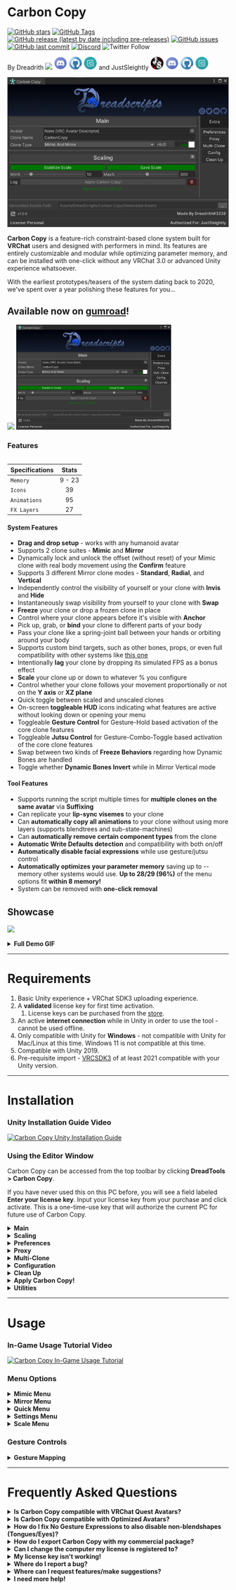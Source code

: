 # Carbon Copy

[![GitHub stars](https://img.shields.io/github/stars/Dreadrith/Carbon-Copy)](https://github.com/Dreadrith/Carbon-Copy/stargazers) [![GitHub Tags](https://img.shields.io/github/tag/Dreadrith/Carbon-Copy)](https://github.com/Dreadrith/Carbon-Copy/tags) [![GitHub release (latest by date including pre-releases)](https://img.shields.io/github/v/release/Dreadrith/Carbon-Copy?include_prereleases)](https://github.com/Dreadrith/Carbon-Copy/releases) [![GitHub issues](https://img.shields.io/github/issues/Dreadrith/Carbon-Copy)](https://github.com/Dreadrith/Carbon-Copy/issues) [![GitHub last commit](https://img.shields.io/github/last-commit/Dreadrith/Carbon-Copy)](https://github.com/Dreadrith/Carbon-Copy/commits/main) [![Discord](https://img.shields.io/discord/750880531293536328)](https://discord.gg/ZsPfrGn) ![Twitter Follow](https://img.shields.io/twitter/follow/Dreadrith?style=social)

By Dreadrith [<img src="https://media.discordapp.net/attachments/755099548744941619/931692584420638730/LogoCircular.png" width="" height="30">](https://ko-fi.com/dreadrith "Dreadrith") [<img src="https://github.com/JustSleightly/Resources/raw/main/Icons/Discord.png" width="30" height="30">](https://discord.gg/ZsPfrGn/ "Discord") [<img src="https://github.com/JustSleightly/Resources/raw/main/Icons/GitHub.png" width="30" height="30">](https://github.com/Dreadrith/ "Github") [<img src="https://github.com/JustSleightly/Resources/raw/main/Icons/Store.png" width="30" height="30">](https://dreadrith.gumroad.com/ "Store") and JustSleightly 
[<img src="https://github.com/JustSleightly/Resources/raw/main/Icons/JSLogo.png" width="30" height="30">](https://vrc.sleightly.dev/ "JustSleightly") [<img src="https://github.com/JustSleightly/Resources/raw/main/Icons/Discord.png" width="30" height="30">](https://discord.sleightly.dev/ "Discord") [<img src="https://github.com/JustSleightly/Resources/raw/main/Icons/GitHub.png" width="30" height="30">](https://github.sleightly.dev/ "Github") [<img src="https://github.com/JustSleightly/Resources/raw/main/Icons/Store.png" width="30" height="30">](https://store.sleightly.dev/ "Store")

![](https://github.com/Dreadrith/Carbon-Copy/blob/main/Documentation/Images/CC%20Default%20Window.png)

**Carbon Copy** is a feature-rich constraint-based clone system built for **VRChat** users and designed with performers in mind. Its features are entirely customizable and modular while optimizing parameter memory, and can be installed with one-click without any VRChat 3.0 or advanced Unity experience whatsoever.

With the earliest prototypes/teasers of the system dating back to 2020, we've spent over a year polishing these features for you...

## Available now on [gumroad](https://dreadrith.gumroad.com/)!

<img src="https://github.com/Dreadrith/Carbon-Copy/blob/main/Documentation/Gifs/CC%20Demo%20Bind.gif" height="239"> <img src="https://github.com/Dreadrith/Carbon-Copy/blob/main/Documentation/Images/CC%20Default%20Window.png" height="239">

### Features

######

| Specifications | Stats |
| :------------- | :-------------: |
| `Memory` | 9 - 23 |
| `Icons` | 39 |
| `Animations` | 95 |
| `FX Layers` | 27 |

#### System Features

* **Drag and drop setup** - works with any humanoid avatar
* Supports 2 clone suites - **Mimic** and **Mirror**
* Dynamically lock and unlock the offset (without reset) of your Mimic clone with real body movement using the **Confirm** feature
* Supports 3 different Mirror clone modes - **Standard**, **Radial**, and **Vertical**
* Independently control the visibility of yourself or your clone with **Invis** and **Hide**
* Instantaneously swap visibility from yourself to your clone with **Swap**
* **Freeze** your clone or drop a frozen clone in place
* Control where your clone appears before it's visible with **Anchor**
* Pick up, grab, or **bind** your clone to different parts of your body
* Pass your clone like a spring-joint ball between your hands or orbiting around your body
* Supports custom bind targets, such as other bones, props, or even full compatibility with other systems like [this one](https://github.sleightly.dev/SleightlyBall)
* Intentionally **lag** your clone by dropping its simulated FPS as a bonus effect
* **Scale** your clone up or down to whatever % you configure
* Control whether your clone follows your movement proportionally or not on the **Y axis** or **XZ plane**
* Quick toggle between scaled and unscaled clones
* On-screen **toggleable HUD** icons indicating what features are active without looking down or opening your menu
* Toggleable **Gesture Control** for Gesture-Hold based activation of the core clone features
* Toggleable **Jutsu Control** for Gesture-Combo-Toggle based activation of the core clone features
* Swap between two kinds of **Freeze Behaviors** regarding how Dynamic Bones are handled
* Toggle whether **Dynamic Bones Invert** while in Mirror Vertical mode

#### Tool Features

* Supports running the script multiple times for **multiple clones on the same avatar** via **Suffixing**
* Can replicate your **lip-sync visemes** to your clone
* Can **automatically copy all animations** to your clone without using more layers (supports blendtrees and sub-state-machines)
* Can **automatically remove certain component types** from the clone
* **Automatic Write Defaults detection** and compatibility with both on/off
* **Automatically disable facial expressions** while use gesture/jutsu control
* **Automatically optimizes your parameter memory** saving up to -- memory other systems would use. **Up to 28/29 (96%)** of the menu options fit **within 8 memory!**
* System can be removed with **one-click removal**

######

<h2> Showcase </h2>

[<img src="https://img.youtube.com/vi/p-oQoq1jhgk/0.jpg">](https://www.youtube.com/watch?v=p-oQoq1jhgk "SleightlyBall Showcase")

<details> 

  <summary> <strong> Full Demo GIF </strong> </summary>

######

<blockquote>

![](https://github.com/Dreadrith/Carbon-Copy/blob/main/Documentation/Gifs/CC%20Full%20Window%20Demo.gif)

</details>

---

# Requirements

1. Basic Unity experience + VRChat SDK3 uploading experience.
2. A **validated** license key for first time activation.
	1. License keys can be purchased from the [store](https://dreadrith.gumroad.com/).
2. An active **internet connection** while in Unity in order to use the tool - cannot be used offline.
3. Only compatible with Unity for **Windows** - not compatible with Unity for Mac/Linux at this time. Windows 11 is not compatible at this time.
4. Compatible with Unity 2019.
5. Pre-requisite import - [VRCSDK3](https://vrchat.com/home/download) of at least 2021 compatible with your Unity version.

---

# Installation

### Unity Installation Guide Video

[![Carbon Copy Unity Installation Guide](http://img.youtube.com/vi/JV56OLPQJi8/0.jpg)](http://www.youtube.com/watch?v=JV56OLPQJi8 "Carbon Copy Unity Installation Guide")

### Using the Editor Window

Carbon Copy can be accessed from the top toolbar by clicking **DreadTools > Carbon Copy**.

If you have never used this on this PC before, you will see a field labeled **Enter your license key**. Input your license key from your purchase and click activate. This is a one-time-use key that will authorize the current PC for future use of Carbon Copy.

<details>

  <summary> <strong> Main </strong> </summary>

######

<blockquote>

![](https://github.com/Dreadrith/Carbon-Copy/blob/main/Documentation/Images/CC%20Main.png)

<details>

  <summary> <strong> Avatar </strong> </summary>

######

<blockquote>

The Avatar that you want to apply Carbon Copy to. Must have a VRC Avatar Descriptor.

</details>

<details>

  <summary> <strong> Clone Name </strong> </summary>

######

<blockquote>

The name of the clone in the hierarchy.

</details>

<details>

  <summary> <strong> Clone Type </strong> </summary>

######

<blockquote>

The clone mode(s) to include in the Carbon Copy generation.

######

| Clone Modes | Description | 
| :------------- | :------------- |
| `Mimic Only` | Includes only the Mimic clone feature suite. Enables the option for **Optimize Clone** to have a better performance clone |
| `Mimic + Mirror` | Includes both the Mimic and Mirror clone feature suites. Uses significantly heavier performance |

</details>

<details>

  <summary> <strong> HUD Position </strong> </summary>

######

<blockquote>

Select the general position on your screen where the Carbon Copy HUD should be displayed.

</details>

<details>

  <summary> <strong> HUD Color </strong> </summary>

######

<blockquote>

Select the HDR color and opacity of the HUD that will be displayed.

</details>

######

</details>

<details>

  <summary> <strong> Scaling </strong> </summary>

######

<blockquote>

![](https://github.com/Dreadrith/Carbon-Copy/blob/main/Documentation/Images/CC%20Scaling.png)

<details>

  <summary> <strong> Stabilize Scale </strong> </summary>

######

<blockquote>

Helps keep the clone in place while scaling. Uses +1 Memory. Enabled by default.

</details>

<details>

  <summary> <strong> Save Scale </strong> </summary>

######

<blockquote>

Scale will persist across instances and avatar load. Disabled by default.

</details>

<details>

  <summary> <strong> Min/Max % </strong> </summary>

######

<blockquote>

The minimum or maximum scale percentage the clone can be scaled to.

</details>

######

</details>

<details>

  <summary> <strong> Preferences </strong> </summary>

######

<blockquote>

Select whether the below settings will be saved to persist across instances and avatar loads, and if they are enabled or disabled by default.

![](https://github.com/Dreadrith/Carbon-Copy/blob/main/Documentation/Images/CC%20Preferences.png)

<details>

  <summary> <strong> Scale Proportional Movement XZ </strong> </summary>

######

<blockquote>

When enabled, clone will move proportionally to its own scale on the XZ plane.

</details>

<details>

  <summary> <strong> Scale Proportional Movement Y </strong> </summary>

######

<blockquote>

When enabled, clone will move proportionally to its own scale on the Y axis.

</details>

<details>

  <summary> <strong> HUD Displays On Screen </strong> </summary>

######

<blockquote>

When enabled, a HUD displays on the screen to show you your current active functions and settings.

</details>

<details>

  <summary> <strong> Freeze Disables Dynamic Bones </strong> </summary>

######

<blockquote>

When enabled, **Freeze** will disable the Dynamic Bones instead of stopping their movement. Disabling dynamic bones makes their transforms reset to their original stiff position.

</details>

<details>

  <summary> <strong> Vertical Inverts Dynamic Bones Gravity </strong> </summary>

######

<blockquote>

When enabled, **Vertical Mirror** will invert the gravity/force on Dynamic Bones.

</details>

######

</details>

<details>

  <summary> <strong> Proxy </strong> </summary>

######

<blockquote>

Allows using a different humanoid Avatar as the clone.

![](https://github.com/Dreadrith/Carbon-Copy/blob/main/Documentation/Images/CC%20Proxy.png)

<details>

  <summary> <strong> Clone Avatar </strong> </summary>

######

<blockquote>

The Avatar to be used as the clone in Carbon Copy. Requires a humanoid Avatar to use as a clone for CarbonCopy.

</details>

######

</details>

<details>

  <summary> <strong> Multi-Clone </strong> </summary>

######

<blockquote>

Allows generating multiple separate clones.

![](https://github.com/Dreadrith/Carbon-Copy/blob/main/Documentation/Images/CC%20Multi%20Clone.png)

<details>

  <summary> <strong> Clone Suffix </strong> </summary>

######

<blockquote>

Requires a Suffix to add to the extra clone to avoid conflicts between your clones. Each clone must have a unique Suffix.

</details>

######

</details>

<details>

  <summary> <strong> Configuration </strong> </summary>

######

<blockquote>

![](https://github.com/Dreadrith/Carbon-Copy/blob/main/Documentation/Images/CC%20Configuration.png)

<details>

  <summary> <strong> Lag Frame Rate </strong> </summary>

######

<blockquote>

Define how many simulated frames the clone should have when you enable **Lag** in the **Quick** Menu

</details>

<details>

  <summary> <strong> Dynamic Bone Handling </strong> </summary>

######

<blockquote>

How to deal with Dynamic Bones that exist on the humanoid armature.

######

| Option | Description |
| :------------- | :------------- |
| `Regenerate` | Recursively apply the same Dynamic Bone to its children until it's not a humanoid bone |
| `Ignore` | Don't apply the mimic or mirror constraint logic to these bones |
| `Apply Anyway` | Pretend there's no Dynamic Bone |

</details>

<details>

  <summary> <strong> Extra Bind Type </strong> </summary>

######

<blockquote>

What the last extra Binding button should bind to.  

######

| Option | Description |
| :------------- | :------------- |
| `Spring Ball` | A simple spring ball system will be generated and the clone binds to it |
| `Target` | Choose a target transform that the Clone will bind itself to |

</details>

<details>

  <summary> <strong> Clone FX Animations </strong> </summary>

######

<blockquote>

FX layer Animations will affect the clone as well. Allows your clone to do the same animations as you.

</details>

<details>

  <summary> <strong> Clone LipSync </strong> </summary>

######

<blockquote>

Generates viseme parameter controlled Lipsync for the clone based off of your current viseme blendshapes.

</details>

<details>

  <summary> <strong> No Gesture Expressions </strong> </summary>

######

<blockquote>

Sets your facial expressions to the idle state when Gesture or Jutsu controls are enabled, or when using Spring Ball Bind gestures.

</details>

<details>

  <summary> <strong> Optimize Mimic </strong> </summary>

######

<blockquote>

Replaces Dynamic Bones with Rotation Constraints on **Mimic**. Incompatible with **Mirror**, and is disabled if `Mimic + Mirror` is selected under **Clone Type**.

</details>

<details>

  <summary> <strong> Write Defaults </strong> </summary>

######

<blockquote>

Set the Write Defaults that Carbon Copy will generate its animator states with. This will attempt to be automatically detected based on your existing FX playable layer.

</details>

######

</details>

<details>

  <summary> <strong> Clean Up </strong> </summary>

######

<blockquote>

Optional mass-removal of components from the generated clone.

![](https://github.com/Dreadrith/Carbon-Copy/blob/main/Documentation/Images/CC%20Clean%20Up.png)

<details>

  <summary> <strong> Remove Clone Cameras </strong> </summary>

######

<blockquote>

Removes all Camera components on the clone.

</details>

<details>

  <summary> <strong> Remove Clone Colliders </strong> </summary>

######

<blockquote>

Removes all Collider components on the clone.

</details>

<details>

  <summary> <strong> Remove Clone Audio </strong> </summary>

######

<blockquote>

Removes all Audio Source components on the clone.

</details>

<details>

  <summary> <strong> Remove Clone Dynamic Bones </strong> </summary>

######

<blockquote>

Removes all Dynamic Bone and Dynamic Bone Collider components on the clone.

</details>

######

</details>

<details>

  <summary> <strong> Apply Carbon Copy! </strong> </summary>

######

<blockquote>

Click to apply Carbon Copy according to all the inputs above.

After generation, the clone will appear as enabled, and a **Hide Avatar** button will appear next to **Apply Carbon Copy**. Click **Hide Avatar** to disable the clone and finalize setup.

![](https://github.com/Dreadrith/Carbon-Copy/blob/main/Documentation/Images/CC%20Utilities.png)

</details>

<details>

  <summary> <strong> Utilities </strong> </summary>

######

<blockquote>

![](https://github.com/Dreadrith/Carbon-Copy/blob/main/Documentation/Images/CC%20Utilities.png)

<details>

  <summary> <strong> Log </strong> </summary>

######

<blockquote>

A basic step log in the console. This is useful for reporting an issue or bug with the tool so we can know where the issue stems from.

</details>

<details>

  <summary> <strong> Memory Calculations </strong> </summary>

######

<blockquote>

Hovering over the Memory Cost will tell you what's using memory. You must have enough memory to install Cargon Copy. You may enable or disable certain features that contribute to the cost.

| Feature | Memory Cost |
| :------------- | :------------- |
| `Carbon Copy` | 8 |
| `HUD + Cull` | 1 |
| `Scale` | 8 |
| `Stabilize Scale` | 1 |
| `Saved Preferences` | 0 - 5 |

</details>

<details>

  <summary> <strong> Warnings/Errors </strong> </summary>

######

<blockquote>

<details>

  <summary> <strong> Avatar not set </strong> </summary>

######

<blockquote>

Please populate an avatar to generate Carbon Copy on.

</details>

<details>

  <summary> <strong> Avatar doesn't have an Animator Component </strong> </summary>

######

<blockquote>

Make sure your Avatar Root with the Avatar Descriptor has an Animator on it. Most FBXs come with this by default, so this might indicate something happened to yours that needs to be fixed.

</details>

<details>

  <summary> <strong> Avatar's Animator requires an Avatar asset in the Animator </strong> </summary>

######

<blockquote>

The Animator component doesn't have an Avatar defined in it, which means it can't tell if the Avatar is humanoid or not. Please assign the Avatar to this Avatar Descriptor.

</details>

<details>

  <summary> <strong> Avatar's Animator is not Humanoid </strong> </summary>

######

<blockquote>

The avatar's rig is not set to humanoid in Unity. Please set it to humanoid before proceeding.

</details>

<details>

  <summary> <strong> Clone Avatar not set </strong> </summary>

######

<blockquote>

Only displayed if the Proxy module is in use.

Please populate a proxy avatar to generate Carbon Copy on.

</details>

<details>

  <summary> <strong> Clone Avatar requires an Avatar Asset in the Animator </strong> </summary>

######

<blockquote>

Only displayed if the Proxy module is in use.

The Animator component on the proxy doesn't have an Avatar defined in it, which means it can't tell if the Avatar is humanoid or not. Please assign the Avatar to this Avatar Descriptor.

</details>

<details>

  <summary> <strong> Target Avatar is not Humanoid </strong> </summary>

######

<blockquote>

Only displayed if the Proxy module is in use.

The proxy avatar's rig is not set to humanoid in Unity. Please set it to humanoid before proceeding.

</details>

<details>

  <summary> <strong> Face Mesh not found on Avatar </strong> </summary>

######

<blockquote>

Expression Disabling and LipSync will be ignored.

</details>

<details>

  <summary> <strong> The Following Clips Have Render toggling properties </strong> </summary>

######

<blockquote>

Rendering component toggling is used by CarbonCopy and may override your FX animations and cause unexpected issues. Try to convert these animations to use gameobject toggles instead, or remove them entirely.

</details>

<details>

  <summary> <strong> Write Defaults on FX detected as Mixed </strong> </summary>

######

<blockquote>

Write Defaults will be set to Off by default. You can change this under the Configuration module.

</details>

<details>

  <summary> <strong> Avatar requires __ free memory to contain the new parameters </strong> </summary>

######

<blockquote>

The current avatar is currently using too much expression parameter memory. Please remove some 3.0 from your existing model to make room for Carbon Copy.

</details>

<details>

  <summary> <strong> Avatar does not have enough free control slots </strong> </summary>

######

<blockquote>

The Expressions Menu on the Avatar Descriptor does not have enough menu space to add the control for Carbon Copy. Free up some menu space.

</details>

</details>

<details>

  <summary> <strong> Delete </strong> </summary>

######

<blockquote>

Removes Carbon Copy. 

* Deletes the CCopy World Space.
* Removes all Carbon Copy Parameters.
* Deletes all Carbon Copy layers from FX.

Note that the clean up doesn't delete assets in the Generated Assets folder as to avoid deleting any important files. It also does not remove any properties from animation clips or paths in masks that it previously added.

For a clean rollback, simply use your original assets again. Carbon Copy uses a copy of all assets so that no modification is permanent.  

</details>

<details>

  <summary> <strong> Generated Assets Path </strong> </summary>

######

<blockquote>

Define where all the newly generated folders and assets will be generated.

By default, this is *Assets/DreadScripts/Carbon Copy/GeneratedAssets/*.

</details>

<details>

  <summary> <strong> Check For Updates </strong> </summary>

######

<blockquote>

Checks for any updates to Carbon Copy. Notifies you if there is one, and allows quick and easy download/import. Checks automatically once per day when opening the project.

</details>

<details>

  <summary> <strong> Authorized User </strong> </summary>

######

<blockquote>

If you have entered your Discord Username upon purchase, your name will appear on the tool. Otherwise, this label is hidden.

</details>

######

</details>

---

# Usage

### In-Game Usage Tutorial Video

[![Carbon Copy In-Game Usage Tutorial](http://img.youtube.com/vi/XQh3cU5Ttt0/0.jpg)](http://www.youtube.com/watch?v=XQh3cU5Ttt0 "Carbon Copy In-Game Usage Tutorial")

### Menu Options

<details>

  <summary> <strong> Mimic Menu </strong> </summary>

######

<blockquote>

<details>

  <summary> <strong> Mimic </strong> </summary>

######

<blockquote>

Toggles a **Mimic** clone that follows your movements one-to-one. Spawns where you are standing or where you had placed the anchor. Stays in place until confirmed.

</details>

<details>

  <summary> <strong> Confirm </strong> </summary>

######

<blockquote>

Toggles Confirm. Unlocks or locks **Mimic**'s root movement that makes it move with you. Used to control and maintain any desired offset from the Mimic.

</details>

######

</details>

<details>

  <summary> <strong> Mirror Menu </strong> </summary>

######

<blockquote>

<details>

  <summary> <strong> Standard </strong> </summary>

######

<blockquote>

Toggles a **Standard** mirror mode clone. Spawns where you're standing. Moves as if a mirror dropped on top of you straight forward.

</details>

<details>

  <summary> <strong> Radial </strong> </summary>

######

<blockquote>

Toggles a **Radial** mirror mode clone. Same as **Standard** but root moves to your opposite on the XZ plane.

</details>

<details>

  <summary> <strong> Vertical </strong> </summary>

######

<blockquote>

Toggles a **Vertical** mirror mode clone. Spawns where your feet are and is flipped upside down.

</details>

######

</details>

<details>

  <summary> <strong> Quick Menu </strong> </summary>

######

<blockquote>

<details>

  <summary> <strong> Invis </strong> </summary>

######

<blockquote>

Hides your own avatar by disabling all rendering components.

</details>

<details>

  <summary> <strong> Swap </strong> </summary>

######

<blockquote>

Hides your own avatar and shows the clone. Automatically uses **mimic**'s behavior if no clone is active. 

Overrides **Hide**.

</details>

<details>

  <summary> <strong> Anchor/Reset </strong> </summary>

######

<blockquote>

Resets Ccone's position and rotation to where you currently are. Disables **Confirm**.

If clone is disabled, sets down an anchor which can be used to make the **Mimic** clone spawn at that location right away.
	
</details>

<details>

  <summary> <strong> Bind (Mimic) </strong> </summary>

######

<blockquote>

<details>

  <summary> <strong> Left Hand </strong> </summary>

######

<blockquote>

Makes the **Mimic** clone move with your left hand.

</details>

<details>

  <summary> <strong> Left Foot </strong> </summary>

######

<blockquote>

Makes the **Mimic** clone move with your left foot.

</details>

<details>

  <summary> <strong> Head </strong> </summary>

######

<blockquote>

Makes the **Mimic** clone move with your head.

</details>

<details>

  <summary> <strong> Extra/Ball </strong> </summary>

######

<blockquote>

If you had chosen "Generate Spring Ball" with the tool in "Extra Bind Type". The **Mimic** clone will act like a spring ball. Fingerpoint gesture to switch hands, Open Hand gesture to make the clone orbit.

</details>

<details>

  <summary> <strong> Chest </strong> </summary>

######

<blockquote>

Makes the **Mimic** clone move with your chest.

</details>

<details>

  <summary> <strong> Hips </strong> </summary>

######

<blockquote>

Makes the **Mimic** clone move with your hips.

</details>

<details>

  <summary> <strong> Right Foot </strong> </summary>

######

<blockquote>

Makes the **Mimic** clone move with your right foot.

</details>

<details>

  <summary> <strong> Right Hand </strong> </summary>

######

<blockquote>

Makes the **Mimic** clone move with your right hand.

</details>

</details>

<details>

  <summary> <strong> Lag </strong> </summary>

######

<blockquote>

Reduces the clone's simulated framerate for a fake laggy effect. 

Replaces **Freeze** if active.

</details>

<details>

  <summary> <strong> Hide </strong> </summary>

######

<blockquote>

Hides the clone's renderers without disabling the clone. The clone still functions normally. 

Overridden by **Swap** and **Freeze**.

</details>

<details>

  <summary> <strong> Freeze </strong> </summary>

######

<blockquote>

Freezes the clone completely so it stays still. Compatible with **Bind**. 

Overrides **Hide**. Replaces **Lag** if active.

</details>

######

</details>

<details>

  <summary> <strong> Settings Menu </strong> </summary>

######

<blockquote>

<details>

  <summary> <strong> Freeze Behavior </strong> </summary>

######

<blockquote>

Toggles whether **Freeze** should disable the Dynamic Bones or attempt to stop their movement.

This option is not available if **Optimize Clone** was used.

</details>

<details>

  <summary> <strong> Dynamics Invert </strong> </summary>

######

<blockquote>

Toggles whether **Vertical** mirror will cause Dynamic bones to invert gravity.

This option is not available if Carbon Copy was generated as `Mimic Only`.

</details>

<details>

  <summary> <strong> HUD </strong> </summary>

######

<blockquote>

Toggles a HUD displays on the screen to show you your current active functions and settings.

</details>

<details>

  <summary> <strong> Jutsu Control </strong> </summary>

######

<blockquote>

Toggle clone functions using a combination of hand gestures and trigger/reset gestures. See **Gesture Mapping** for a usage explanation.

Recommended for users who prefer the gestures to persist without being held.

</details>

<details>

  <summary> <strong> Gesture Control </strong> </summary>

######

<blockquote>

Activate clone functions by holding hand gestures. See **Gesture Mapping** for a usage explanation.

Recommended for users with good Gesture Locking control and want maximum responsiveness during performing.

</details>

######

</details>

<details>

  <summary> <strong> Scale Menu </strong> </summary>

######

<blockquote>

<details>

  <summary> <strong> Scale Toggle </strong> </summary>

######

<blockquote>

Toggles whether the **Scale** radial puppet should take effect or not.

</details>

<details>

  <summary> <strong> Proportional Movement Menu </strong> </summary>

######

<blockquote>

<details>

  <summary> <strong> Y </strong> </summary>

######

<blockquote>

Toggles the proportional movement of the clone on the world's Y axis.

</details>

<details>

  <summary> <strong> Reset </strong> </summary>

######

<blockquote>

Resets the proportional offset due to the scale of the clone. This is separate from the regular reset or anchor. Regular reset or anchor trigger this automatically.

</details>

<details>

  <summary> <strong> XZ </strong> </summary>

######

<blockquote>

Toggles the proportional movement of the clone on the world's XZ plane.

</details>

######

</details>

<details>

  <summary> <strong> Scale Size </strong> </summary>

######

<blockquote>

Modifies the **Scale** of the clone based on the percentages chosen during installation.

</details>

######

</details>



### Gesture Controls

<details>

  <summary> <strong> Gesture Mapping </strong> </summary>

######

<blockquote>

The **Gesture Control** mapping is as follows:

| Hand Gesture Layout | `LShift Left Hand` | `RShift Right Hand` |
| :------------- | :-------------: | :-------------: |
| `F2 Gesture Fist` | Invis | Freeze |
| `F6 Gesture Rock n Roll` | Mirror Radial | Mirror Vertical |
| `F7 Gesture Handgun` | Swap | Mirror Standard |
| `F8 Gesture Thumbs Up` | Mimic | Confirm |

######

To use **Jutsu Control**, the mapping is the same as the **Gesture Control** mapping above, but with two additional combo gestures to remember:

| Jutsu Function | Gesture Combination |
| :------------- | :------------- |
| `Trigger Gesture` | Both hands Victory |
| `Reset Gesture` | Both hands Rock n Roll |

Gestures will be ignored until the `Trigger Gesture` is activated. Once the `Trigger Gesture` is activated, the next corresponding gesture to the **Gesture Control** mapping will be toggled, and persist after letting go of the gesture. To clear all active **Gesture Control**s, use `Reset Gesture`

</details>

---

# Frequently Asked Questions

<details>

  <summary> <strong> Is Carbon Copy compatible with VRChat Quest Avatars? </strong> </summary>

######

<blockquote>

**No**, as [VRChat Quest Avatars](https://docs.vrchat.com/docs/quest-content-limitations) do not support Constraints at this time. Other clone systems are often not compatible either.

</details>

<details>

  <summary> <strong> Is Carbon Copy compatible with Optimized Avatars? </strong> </summary>

######

<blockquote>

It is not compatible by default, but manual modifications can be made to reach [optimization standards](https://docs.vrchat.com/docs/avatar-performance-ranking-system). It is possible to get down as far as Good rating, assuming you had a near Excellent rating model prior to clone generation. You would have to remove the HUD mesh, and modify the `Show Self` and `Hide Self` animation clips to matswap your body mesh to an invisible material instead of toggling the body mesh to prevent yourself from being permanently culled. Any other stat reductions are dependent on what avatar you choose to use with this system.

</details>

<details>

  <summary> <strong> How do I fix No Gesture Expressions to also disable non-blendshapes (Tongues/Eyes)? </strong> </summary>

######

<blockquote>

Navigate through your project files to your Avatar's Generated Assets folder for Carbon Copy and locate the animation clips for `Gesture` and `Jutsu` in the UI folder. You can add extra properties to this clip to account for resetting your non-blendshape animations.

</details>

<details>

  <summary> <strong> How do I export Carbon Copy with my commercial package? </strong> </summary>

######

<blockquote>

Assuming you have a **commercial license** for Carbon Copy, you will want to export the respective Generated Assets folder and the Icons folder for Carbon Copy alongside the rest of your avatar package.

You can find these generated resources at ***Save File Path**/GeneratedAssets/*. By default, this is *Assets/DreadScripts/Carbon Copy/GeneratedAssets/*.

The folder for the icons can be found at *Assets/DreadScripts/Carbon Copy/Icons*.

</details>

<details>

  <summary> <strong> Can I change the computer my license is registered to? </strong> </summary>

######

<blockquote>

**Yes**, in the event you change hardware, you can reach out to Dreadrith on [discord](https://discord.gg/ZsPfrGn/) directly in DMs.

</details>

<details>

  <summary> <strong> My license key isn't working! </strong> </summary>

######

<blockquote>

Reach out to Dreadrith directly via DMs from [discord](https://discord.gg/ZsPfrGn/).

</details>

<details>

  <summary> <strong> Where do I report a bug? </strong> </summary>

######

<blockquote>

You can add issues to this github repository, or post it in the **#bug-report** channel for Carbon Copy on [discord](https://discord.gg/ZsPfrGn/).

</details>

<details>

  <summary> <strong> Where can I request features/make suggestions? </strong> </summary>

######

<blockquote>

Feel free to leave these in the **#suggestions** channel on [discord](https://discord.gg/ZsPfrGn/) and we can discuss them in more detail.

</details>

<details>

  <summary> <strong> I need more help! </strong> </summary>

######

<blockquote>

If you need help with using Carbon Copy, reach out in the designated **#support** channel on [discord](https://discord.gg/ZsPfrGn/) so we or a community member can help.

</details>
